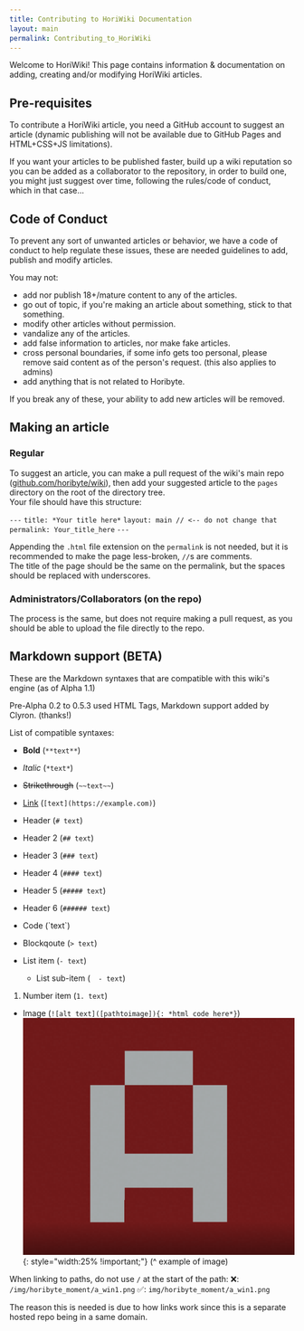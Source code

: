 ```yaml
---
title: Contributing to HoriWiki Documentation
layout: main
permalink: Contributing_to_HoriWiki
---
```


Welcome to HoriWiki! This page contains information & documentation on adding, creating and/or modifying HoriWiki articles.

## Pre-requisites

To contribute a HoriWiki article, you need a GitHub account to suggest an article (dynamic publishing will not be available due to GitHub Pages and HTML+CSS+JS limitations).

If you want your articles to be published faster, build up a wiki reputation so you can be added as a collaborator to the repository, in order to build one, you might just suggest over time, following the rules/code of conduct, which in that case...

## Code of Conduct

To prevent any sort of unwanted articles or behavior, we have a code of conduct to help regulate these issues, these are needed guidelines to add, publish and modify articles.

You may not:

- add nor publish 18+/mature content to any of the articles.
- go out of topic, if you're making an article about something, stick to that something.
- modify other articles without permission.
- vandalize any of the articles.
- add false information to articles, nor make fake articles.
- cross personal boundaries, if some info gets too personal, please remove said content as of the person's request. (this also applies to admins)
- add anything that is not related to Horibyte.

If you break any of these, your ability to add new articles will be removed.

## Making an article

### Regular

To suggest an article, you can make a pull request of the wiki's main repo ([github.com/horibyte/wiki](https://github.com/horibyte/wiki)), then add your suggested article to the `pages` directory on the root of the directory tree.<br>Your file should have this structure:

`---`
`title: *Your title here*`
`layout: main // <-- do not change that`
`permalink: Your_title_here`
`---`


Appending the `.html` file extension on the `permalink` is not needed, but it is recommended to make the page less-broken, `//`s are comments.<br>The title of the page should be the same on the permalink, but the spaces should be replaced with underscores.

### Administrators/Collaborators (on the repo)

The process is the same, but does not require making a pull request, as you should be able to upload the file directly to the repo.

## Markdown support (BETA)
These are the Markdown syntaxes that are compatible with this wiki's engine (as of Alpha 1.1)

Pre-Alpha 0.2 to 0.5.3 used HTML Tags, Markdown support added by Clyron. (thanks!)

List of compatible syntaxes:

- **Bold** (`**text**`)
- *Italic* (`*text*`)
- ~~Strikethrough~~ (`~~text~~`)
- [Link](https://example.com) (`[text](https://example.com)`)
- Header (`# text`)
- Header 2 (`## text`)
- Header 3 (`### text`)
- Header 4 (`#### text`)
- Header 5 (`##### text`)
- Header 6 (`###### text`)
- Code (\`text`)
- Blockqoute (`> text`)


- List item (`- text`)
    - List sub-item (`  - text`)
1. Number item (`1. text`)
- Image (`![alt text]([pathtoimage]){: *html code here*}`)
![horicraft A](img/articles/a_emoji/a_horicraft.png){: style="width:25% !important;"}
(^ example of image)

When linking to paths, do not use `/` at the start of the path:
❌: `/img/horibyte_moment/a_win1.png`
✅: `img/horibyte_moment/a_win1.png`

The reason this is needed is due to how links work since this is a separate hosted repo being in a same domain.